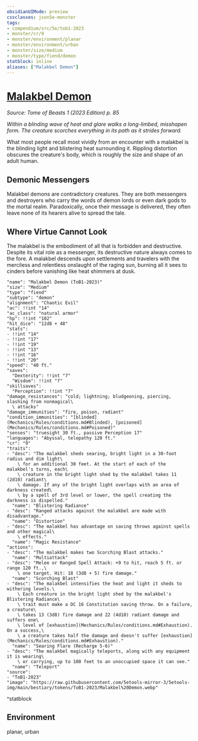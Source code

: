 ```yaml
---
obsidianUIMode: preview
cssclasses: json5e-monster
tags:
- compendium/src/5e/tob1-2023
- monster/cr/9
- monster/environment/planar
- monster/environment/urban
- monster/size/medium
- monster/type/fiend/demon
statblock: inline
aliases: ["Malakbel Demon"]
---
```

# [Malakbel Demon](Mechanics\bestiary\fiend/malakbel-demon-tob1-2023.md)
*Source: Tome of Beasts 1 (2023 Edition) p. 85*  

*Within a blinding wave of heat and glare walks a long-limbed, misshapen form. The creature scorches everything in its path as it strides forward.*

What most people recall most vividly from an encounter with a malakbel is the blinding light and blistering heat surrounding it. Rippling distortion obscures the creature's body, which is roughly the size and shape of an adult human.

## Demonic Messengers

Malakbel demons are contradictory creatures. They are both messengers and destroyers who carry the words of demon lords or even dark gods to the mortal realm. Paradoxically, once their message is delivered, they often leave none of its hearers alive to spread the tale.

## Where Virtue Cannot Look

The malakbel is the embodiment of all that is forbidden and destructive. Despite its vital role as a messenger, its destructive nature always comes to the fore. A malakbel descends upon settlements and travelers with the merciless and relentless onslaught of the raging sun, burning all it sees to cinders before vanishing like heat shimmers at dusk.

```statblock
"name": "Malakbel Demon (ToB1-2023)"
"size": "Medium"
"type": "fiend"
"subtype": "demon"
"alignment": "Chaotic Evil"
"ac": !!int "14"
"ac_class": "natural armor"
"hp": !!int "102"
"hit_dice": "12d8 + 48"
"stats":
- !!int "14"
- !!int "17"
- !!int "19"
- !!int "13"
- !!int "16"
- !!int "20"
"speed": "40 ft."
"saves":
  "Dexterity": !!int "7"
  "Wisdom": !!int "7"
"skillsaves":
  "Perception": !!int "7"
"damage_resistances": "cold; lightning; bludgeoning, piercing, slashing from nonmagical\
  \ attacks"
"damage_immunities": "fire, poison, radiant"
"condition_immunities": "[blinded](Mechanics/Rules/conditions.md#Blinded), [poisoned](Mechanics/Rules/conditions.md#Poisoned)"
"senses": "truesight 30 ft., passive Perception 17"
"languages": "Abyssal, telepathy 120 ft."
"cr": "9"
"traits":
- "desc": "The malakbel sheds searing, bright light in a 30-foot radius and dim light\
    \ for an additional 30 feet. At the start of each of the malakbel's turns, each\
    \ creature in the bright light shed by the malakbel takes 11 (2d10) radiant\
    \ damage. If any of the bright light overlaps with an area of darkness created\
    \ by a spell of 3rd level or lower, the spell creating the darkness is dispelled."
  "name": "Blistering Radiance"
- "desc": "Ranged attacks against the malakbel are made with disadvantage."
  "name": "Distortion"
- "desc": "The malakbel has advantage on saving throws against spells and other magical\
    \ effects."
  "name": "Magic Resistance"
"actions":
- "desc": "The malakbel makes two Scorching Blast attacks."
  "name": "Multiattack"
- "desc": "Melee or Ranged Spell Attack: +9 to hit, reach 5 ft. or range 120 ft.,\
    \ one target. Hit: 18 (3d8 + 5) fire damage."
  "name": "Scorching Blast"
- "desc": "The malakbel intensifies the heat and light it sheds to withering levels.\
    \ Each creature in the bright light shed by the malakbel's Blistering Radiance\
    \ trait must make a DC 16 Constitution saving throw. On a failure, a creature\
    \ takes 13 (3d8) fire damage and 22 (4d10) radiant damage and suffers one\
    \ level of [exhaustion](Mechanics/Rules/conditions.md#Exhaustion). On a success,\
    \ a creature takes half the damage and doesn't suffer [exhaustion](Mechanics/Rules/conditions.md#Exhaustion)."
  "name": "Searing Flare (Recharge 5-6)"
- "desc": "The malakbel magically teleports, along with any equipment it is wearing\
    \ or carrying, up to 100 feet to an unoccupied space it can see."
  "name": "Teleport"
"source":
- "ToB1-2023"
"image": "https://raw.githubusercontent.com/5etools-mirror-3/5etools-img/main/bestiary/tokens/ToB1-2023/Malakbel%20Demon.webp"
```
^statblock

## Environment

planar, urban